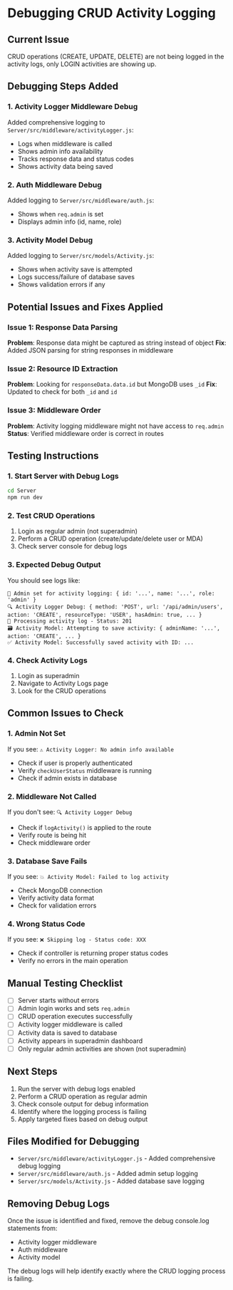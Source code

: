# Debugging CRUD Activity Logging

## Current Issue
CRUD operations (CREATE, UPDATE, DELETE) are not being logged in the activity logs, only LOGIN activities are showing up.

## Debugging Steps Added

### 1. Activity Logger Middleware Debug
Added comprehensive logging to `Server/src/middleware/activityLogger.js`:
- Logs when middleware is called
- Shows admin info availability
- Tracks response data and status codes
- Shows activity data being saved

### 2. Auth Middleware Debug  
Added logging to `Server/src/middleware/auth.js`:
- Shows when `req.admin` is set
- Displays admin info (id, name, role)

### 3. Activity Model Debug
Added logging to `Server/src/models/Activity.js`:
- Shows when activity save is attempted
- Logs success/failure of database saves
- Shows validation errors if any

## Potential Issues and Fixes Applied

### Issue 1: Response Data Parsing
**Problem**: Response data might be captured as string instead of object
**Fix**: Added JSON parsing for string responses in middleware

### Issue 2: Resource ID Extraction
**Problem**: Looking for `responseData.data.id` but MongoDB uses `_id`
**Fix**: Updated to check for both `_id` and `id`

### Issue 3: Middleware Order
**Problem**: Activity logging middleware might not have access to `req.admin`
**Status**: Verified middleware order is correct in routes

## Testing Instructions

### 1. Start Server with Debug Logs
```bash
cd Server
npm run dev
```

### 2. Test CRUD Operations
1. Login as regular admin (not superadmin)
2. Perform a CRUD operation (create/update/delete user or MDA)
3. Check server console for debug logs

### 3. Expected Debug Output
You should see logs like:
```
🔐 Admin set for activity logging: { id: '...', name: '...', role: 'admin' }
🔍 Activity Logger Debug: { method: 'POST', url: '/api/admin/users', action: 'CREATE', resourceType: 'USER', hasAdmin: true, ... }
📝 Processing activity log - Status: 201
🗃️ Activity Model: Attempting to save activity: { adminName: '...', action: 'CREATE', ... }
✅ Activity Model: Successfully saved activity with ID: ...
```

### 4. Check Activity Logs
1. Login as superadmin
2. Navigate to Activity Logs page
3. Look for the CRUD operations

## Common Issues to Check

### 1. Admin Not Set
If you see: `⚠️ Activity Logger: No admin info available`
- Check if user is properly authenticated
- Verify `checkUserStatus` middleware is running
- Check if admin exists in database

### 2. Middleware Not Called
If you don't see: `🔍 Activity Logger Debug`
- Check if `logActivity()` is applied to the route
- Verify route is being hit
- Check middleware order

### 3. Database Save Fails
If you see: `💥 Activity Model: Failed to log activity`
- Check MongoDB connection
- Verify activity data format
- Check for validation errors

### 4. Wrong Status Code
If you see: `❌ Skipping log - Status code: XXX`
- Check if controller is returning proper status codes
- Verify no errors in the main operation

## Manual Testing Checklist

- [ ] Server starts without errors
- [ ] Admin login works and sets `req.admin`
- [ ] CRUD operation executes successfully
- [ ] Activity logger middleware is called
- [ ] Activity data is saved to database
- [ ] Activity appears in superadmin dashboard
- [ ] Only regular admin activities are shown (not superadmin)

## Next Steps

1. Run the server with debug logs enabled
2. Perform a CRUD operation as regular admin
3. Check console output for debug information
4. Identify where the logging process is failing
5. Apply targeted fixes based on debug output

## Files Modified for Debugging

- `Server/src/middleware/activityLogger.js` - Added comprehensive debug logging
- `Server/src/middleware/auth.js` - Added admin setup logging  
- `Server/src/models/Activity.js` - Added database save logging

## Removing Debug Logs

Once the issue is identified and fixed, remove the debug console.log statements from:
- Activity logger middleware
- Auth middleware  
- Activity model

The debug logs will help identify exactly where the CRUD logging process is failing.